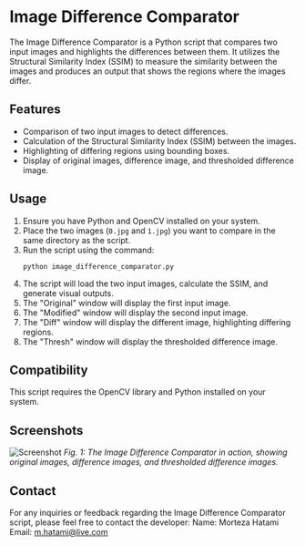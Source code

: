 # Image Difference Comparator

The Image Difference Comparator is a Python script that compares two input images and highlights the differences between them. It utilizes the Structural Similarity Index (SSIM) to measure the similarity between the images and produces an output that shows the regions where the images differ.

## Features

- Comparison of two input images to detect differences.
- Calculation of the Structural Similarity Index (SSIM) between the images.
- Highlighting of differing regions using bounding boxes.
- Display of original images, difference image, and thresholded difference image.

## Usage

1. Ensure you have Python and OpenCV installed on your system.
2. Place the two images (`0.jpg` and `1.jpg`) you want to compare in the same directory as the script.
3. Run the script using the command:
   ```
   python image_difference_comparator.py
   ```
4. The script will load the two input images, calculate the SSIM, and generate visual outputs.
5. The "Original" window will display the first input image.
6. The "Modified" window will display the second input image.
7. The "Diff" window will display the different image, highlighting differing regions.
8. The "Thresh" window will display the thresholded difference image.

## Compatibility

This script requires the OpenCV library and Python installed on your system.

## Screenshots

![Screenshot](ScreenShot.png)
*Fig. 1: The Image Difference Comparator in action, showing original images, difference images, and thresholded difference images.*

## Contact

For any inquiries or feedback regarding the Image Difference Comparator script, please feel free to contact the developer:
Name: Morteza Hatami
Email: m.hatami@live.com
